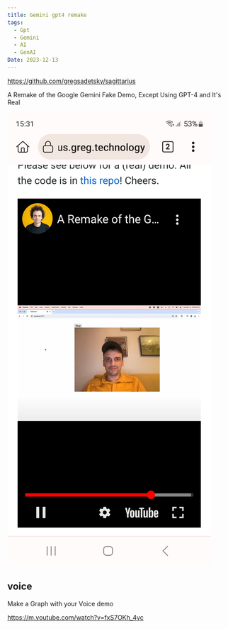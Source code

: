 ```yaml
---
title: Gemini gpt4 remake
tags:
  - Gpt
  - Gemini
  - AI
  - GenAI
Date: 2023-12-13
---
```

https://github.com/gregsadetsky/sagittarius

A Remake of the Google Gemini Fake Demo, Except Using GPT-4 and It's Real

![](../_asset/Screenshot_20231213_153112_Kiwi%20Browser.jpg)


## voice
Make a Graph with your Voice demo

https://m.youtube.com/watch?v=fxS7OKh_4vc


